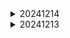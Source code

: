 <details>
<summary>20241214</summary>
## TODOS
- Script to execute trades continuously 
- Dashboard that is showing my execution performance 

## LATER
- How do I improve algorithm? Collecting Data 
  - Scraping data from resources 
  - Paid accounts which will give me data - API  
  - - Get Demat Account and execute real trades with 1000Rs 
</details>


<details>
<summary>20241213</summary>

## Version 0
- ~~Setting up Remote Server that is logging data and executing trades~~
- ~~Trade Simulation API's (Used Alpaca API)~~



## Version 1
- How do I improve algorithm? Collecting Data 
  - Scraping data from resources 
  - Paid accounts which will give me data - API  
  - - Get Demat Account and execute real trades with 1000Rs 
</details>

